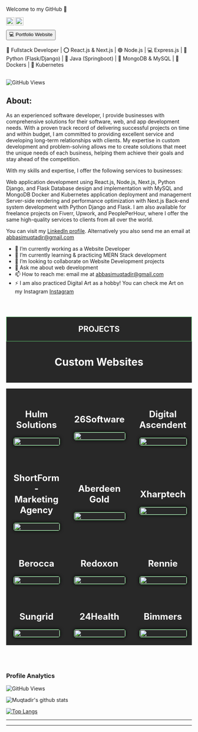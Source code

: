 Welcome to my GitHub 👋


<a href="https://www.linkedin.com/in/muqtadir-billah-musab-abbasi/">
<img align="left" alt="Muqtadir Billah" width="22px" src="https://i.postimg.cc/kgRPwJM2/linkedin.png" />
</a>
<a href="https://abbasimusab2000.medium.com/">
<img align="left" alt="Muqtadir Billah" width="22px" src="https://i.postimg.cc/Kv46vGM0/medium.png" />
</a>
<br />
<br />
<a href="https://dev-muqtadir-billah.vercel.app/" target="_blank" style="background-color: white, color: black"><button>💻 Portfolio Website</button></a>
<br />
<br />
🚀 Fullstack Developer | ⭕ React.js & Next.js | 🟢 Node.js | 💻 Express.js | 🐍 Python (Flask/Django) | 🚀 Java (Springboot) | 📄 MongoDB & MySQL | 🐳 Dockers | 🚢 Kubernetes
<br />
<br />


![GitHub Views](https://komarev.com/ghpvc/?username=MuqtadirBillah&color=blue)

<h2>About:</h2>

As an experienced software developer, I provide businesses with comprehensive solutions for their
software, web, and app development needs. With a proven track record of delivering successful
projects on time and within budget, I am committed to providing excellent service and developing
long-term relationships with clients. My expertise in custom development and problem-solving
allows me to create solutions that meet the unique needs of each business, helping them achieve
their goals and stay ahead of the competition.

With my skills and expertise, I offer the following services to businesses:

Web application development using React.js, Node.js, Next.js, Python Django, and Flask
Database design and implementation with MySQL and MongoDB
Docker and Kubernetes application deployment and management
Server-side rendering and performance optimization with Next.js
Back-end system development with Python Django and Flask.
I am also available for freelance projects on Fiverr, Upwork, and PeoplePerHour, where I offer the same high-quality services to clients from all over the world.

You can visit my <a href="https://www.linkedin.com/in/muqtadir-billah-musab-abbasi/">LinkedIn profile</a>. Alternatively you also send me an email at <a href="mailto:abbasimuqtadir@gmail.com">abbasimuqtadir@gmail.com</a>

- 🔭 I’m currently working as a Website Developer
- 🌱 I’m currently learning & practicing MERN Stack development
- 👯 I’m looking to collaborate on Website Development projects
- 💬 Ask me about web development
- 📫 How to reach me: email me at abbasimuqtadir@gmail.com
- ⚡ I am also practiced Digital Art as a hobby! You can check me Art on my Instagram <a href="https://www.instagram.com/muqtadirbillahmusab/">Instagram</a>

<br />
<div style="background-color: #282828; padding-bottom: 20px;">
    <h2 style="text-align: center; background-color: #282828; padding-top: 20px; padding-bottom: 20px; color: white; border: 1px solid #61CE70;">PROJECTS</h2>
    <h1 style="color: white; text-align: center;">Custom Websites</h1>
    <!-- <hr style="width: 60%; margin: 0 auto;" /> -->
</div>

<table style="width: 100%; border: 0; border-spacing: 0 !important;">
    <tr style="border: 0;">
        <td style="background-color: #282828; padding: 20px; width: 20%; text-align: center; border: 0; padding-bottom: 20px;">
            <h2 style="color: white;">Hulm Solutions</h2>
            <img src="https://i.postimg.cc/x8zq3393/hulm-Solutions.jpg" style="width: 100%; border-radius: 5px; border: 1px solid #61CE70; box-shadow: 0 0 10px 0 black;" alt="">
        </td>
        <td style="background-color: #282828; padding: 20px; width: 20%; text-align: center; border: 0;">
            <h2 style="color: white;">26Software</h2>
            <img src="https://i.postimg.cc/GhMmVppy/26software.jpg" style="width: 100%; border-radius: 5px; border: 1px solid #61CE70; box-shadow: 0 0 10px 0 black;" alt="">
        </td>
        <td style="background-color: #282828; padding: 20px; width: 20%; text-align: center; border: 0;">
            <h2 style="color: white;">Digital Ascendent</h2>
            <img src="https://i.postimg.cc/d06Hmg6w/Digital-Ascendent.jpg" style="width: 100%; border-radius: 5px; border: 1px solid #61CE70; box-shadow: 0 0 10px 0 black;" alt="">
        </td>
    </tr>
    <tr style="border: 0;">
        <td style="background-color: #282828; padding: 20px; width: 20%; text-align: center; border: 0; padding-bottom: 20px;">
            <h2 style="color: white;">ShortForm - Marketing Agency</h2>
            <img src="https://i.postimg.cc/59XJym96/shortform.jpg" style="width: 100%; border-radius: 5px; border: 1px solid #61CE70; box-shadow: 0 0 10px 0 black;" alt="">
        </td>
        <td style="background-color: #282828; padding: 20px; width: 20%; text-align: center; border: 0;">
            <h2 style="color: white;">Aberdeen Gold</h2>
            <img src="https://i.postimg.cc/Df4Vny5G/aberdeen.jpg" style="width: 100%; border-radius: 5px; border: 1px solid #61CE70; box-shadow: 0 0 10px 0 black;" alt="">
        </td>
        <td style="background-color: #282828; padding: 20px; width: 20%; text-align: center; border: 0;">
            <h2 style="color: white;">Xharptech</h2>
            <img src="https://i.postimg.cc/HWqqxDPh/xharptech.jpg" style="width: 100%; border-radius: 5px; border: 1px solid #61CE70; box-shadow: 0 0 10px 0 black;" alt="">
        </td>
    </tr>
    <tr style="border: 0;">
        <td style="background-color: #282828; padding: 20px; width: 20%; text-align: center; border: 0; padding-bottom: 20px;">
            <h2 style="color: white;">Berocca</h2>
            <img src="https://i.postimg.cc/wxLWwt0w/berocca.jpg" style="width: 100%; border-radius: 5px; border: 1px solid #61CE70; box-shadow: 0 0 10px 0 black;" alt="">
        </td>
        <td style="background-color: #282828; padding: 20px; width: 20%; text-align: center; border: 0;">
            <h2 style="color: white;">Redoxon</h2>
            <img src="https://i.postimg.cc/DyhxH2Nn/redoxon.jpg" style="width: 100%; border-radius: 5px; border: 1px solid #61CE70; box-shadow: 0 0 10px 0 black;" alt="">
        </td>
        <td style="background-color: #282828; padding: 20px; width: 20%; text-align: center; border: 0;">
            <h2 style="color: white;">Rennie</h2>
            <img src="https://i.postimg.cc/W1bXp5jy/rennie.jpg" style="width: 100%; border-radius: 5px; border: 1px solid #61CE70; box-shadow: 0 0 10px 0 black;" alt="">
        </td>
    </tr>
    <tr style="border: 0;">
        <td style="background-color: #282828; padding: 20px; width: 20%; text-align: center; border: 0; padding-bottom: 20px;">
            <h2 style="color: white;">Sungrid</h2>
            <img src="https://i.postimg.cc/ZKjxQ63x/sungrid.jpg" style="width: 100%; border-radius: 5px; border: 1px solid #61CE70; box-shadow: 0 0 10px 0 black;" alt="">
        </td>
        <td style="background-color: #282828; padding: 20px; width: 20%; text-align: center; border: 0;">
            <h2 style="color: white;">24Health</h2>
            <img src="https://i.postimg.cc/52Rq41sH/24health.jpg" style="width: 100%; border-radius: 5px; border: 1px solid #61CE70; box-shadow: 0 0 10px 0 black;" alt="">
        </td>
        <td style="background-color: #282828; padding: 20px; width: 20%; text-align: center; border: 0;">
            <h2 style="color: white;">Bimmers</h2>
            <img src="https://i.postimg.cc/v8tr15Pw/bimmers.jpg" style="width: 100%; border-radius: 5px; border: 1px solid #61CE70; box-shadow: 0 0 10px 0 black;" alt="">
        </td>
    </tr>
</table>


<br />
<br />

<h3>Profile Analytics</h3>

![GitHub Views](https://komarev.com/ghpvc/?username=MuqtadirBillah&color=blue)

![Muqtadir's github stats](https://github-readme-stats.vercel.app/api?username=muqtadirbillah&show_icons=true&hide_border=true)

[![Top Langs](https://github-readme-stats.vercel.app/api/top-langs/?username=MuqtadirBillah&layout=compact&theme=vision-friendly-dark)](https://github.com/anuraghazra/github-readme-stats)

<hr />
<hr />


